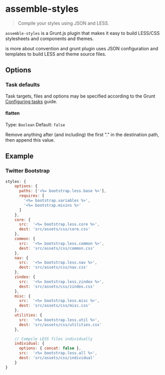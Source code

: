 # assemble-styles

> Compile your styles using JSON and LESS.


`assemble-styles` is a Grunt.js plugin that makes it easy to build LESS/CSS stylesheets and components and themes.

 is more about convention and grunt plugin uses JSON configuration and templates to build LESS and theme source files.


## Options


### Task defaults
Task targets, files and options may be specified according to the Grunt [Configuring tasks](http://gruntjs.com/configuring-tasks) guide.


#### flatten
Type: `Boolean`
Default: `false`

Remove anything after (and including) the first "." in the destination path, then append this value.




## Example

### Twitter Bootstrap


``` js
styles: {
    options: {
      paths: ['<%= bootstrap.less.base %>'],
      requires: [
        '<%= bootstrap.variables %>',
        '<%= bootstrap.mixins %>'
      ]
    },
    core: {
      src:  '<%= bootstrap.less.core %>',
      dest: 'src/assets/css/core.css'
    },
    common: {
      src:  '<%= bootstrap.less.common %>',
      dest: 'src/assets/css/common.css'
    },
    nav: {
      src:  '<%= bootstrap.less.nav %>',
      dest: 'src/assets/css/nav.css'
    },
    zindex: {
      src:  '<%= bootstrap.less.zindex %>',
      dest: 'src/assets/css/zindex.css'
    },
    misc: {
      src:  '<%= bootstrap.less.misc %>',
      dest: 'src/assets/css/misc.css'
    },
    utilities: {
      src:  '<%= bootstrap.less.util %>',
      dest: 'src/assets/css/utilities.css'
    },

    // Compile LESS files individually
    individual: {
      options: { concat: false },
      src:  '<%= bootstrap.less.all %>',
      dest: 'src/assets/css/individual'
    }
}
```